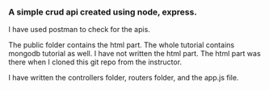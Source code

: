 ### A simple crud api created using node, express. 
 I have used postman to check for the apis. 

The public folder contains the html part. The whole tutorial contains mongodb tutorial as well. I have not written the html part. The html part was there when I cloned this git repo from the instructor.

I have written the controllers folder, routers folder, and the app.js file.


